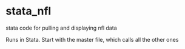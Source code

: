 # stata_nfl
stata code for pulling and displaying nfl data

Runs in Stata. Start with the master file, which calls all the other ones
